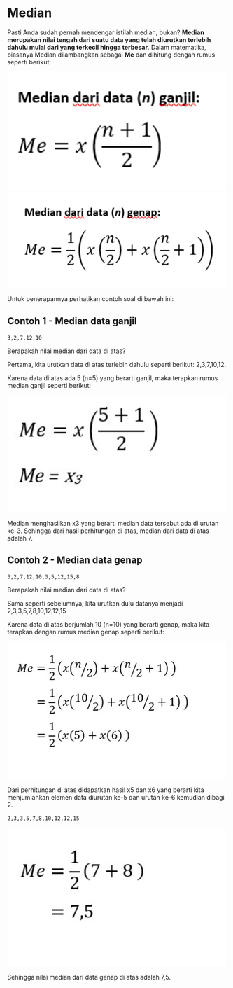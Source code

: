 # Median

Pasti Anda sudah pernah mendengar istilah median, bukan? **Median merupakan nilai tengah dari suatu data yang telah diurutkan terlebih dahulu mulai dari yang terkecil hingga terbesar**. Dalam matematika, biasanya Median dilambangkan sebagai **Me** dan dihitung dengan rumus seperti berikut:

<img src="../images/34-Median-Ganjil.png" width="500">

<img src="../images/35-Median-Genap.png" width="500">

Untuk penerapannya perhatikan contoh soal di bawah ini:

## Contoh 1 - Median data ganjil

```
3,2,7,12,10
```

Berapakah nilai median dari data di atas?

Pertama, kita urutkan data di atas terlebih dahulu seperti berikut: 2,3,7,10,12.

Karena data di atas ada 5 (n=5) yang berarti ganjil, maka terapkan rumus median ganjil seperti berikut:

<img src="../images/36-Contoh-Median.jpeg" width="500">

Median menghasilkan x3 yang berarti median data tersebut ada di urutan ke-3. Sehingga dari hasil perhitungan di atas, median dari data di atas adalah 7.

## Contoh 2 - Median data genap

```
3,2,7,12,10,3,5,12,15,8
```

Berapakah nilai median dari data di atas?

Sama seperti sebelumnya, kita urutkan dulu datanya menjadi 2,3,3,5,7,8,10,12,12,15

Karena data di atas berjumlah 10 (n=10) yang berarti genap, maka kita terapkan dengan rumus median genap seperti berikut:

<img src="../images/37-Contoh-Median-2.jpeg" width="500">

Dari perhitungan di atas didapatkan hasil x5 dan x6 yang berarti kita menjumlahkan elemen data diurutan ke-5 dan urutan ke-6 kemudian dibagi 2.

```
2,3,3,5,7,8,10,12,12,15
```

<img src="../images/38-Contoh-Median-3.jpeg" width="500">

Sehingga nilai median dari data genap di atas adalah 7,5.
